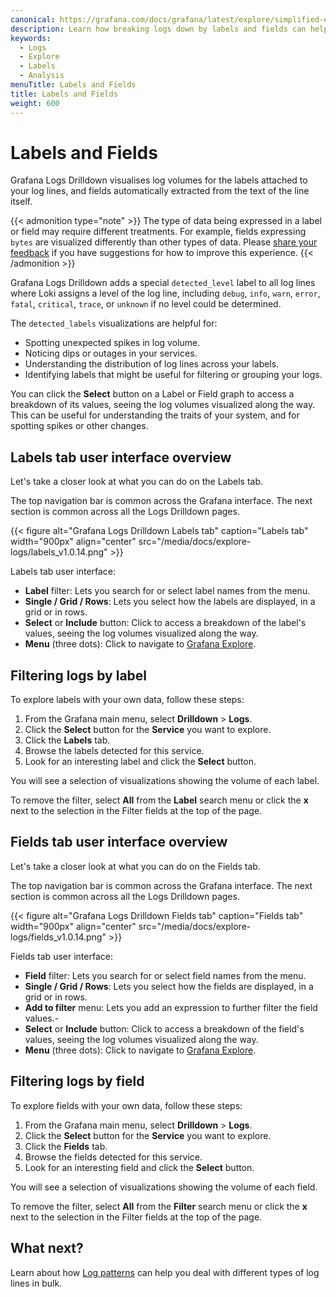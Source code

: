 ```yaml
---
canonical: https://grafana.com/docs/grafana/latest/explore/simplified-exploration/logs/labels-and-fields/
description: Learn how breaking logs down by labels and fields can help you find the signal in the noise.
keywords:
  - Logs
  - Explore
  - Labels
  - Analysis
menuTitle: Labels and Fields
title: Labels and Fields
weight: 600
---
```


# Labels and Fields

Grafana Logs Drilldown visualises log volumes for the labels attached to your log lines, and fields automatically extracted from the text of the line itself.

{{< admonition type="note" >}}
The type of data being expressed in a label or field may require different treatments. For example, fields expressing `bytes` are visualized differently than other types of data. Please [share your feedback](https://forms.gle/1sYWCTPvD72T1dPH9) if you have suggestions for how to improve this experience.
{{< /admonition >}}

Grafana Logs Drilldown adds a special `detected_level` label to all log lines where Loki assigns a level of the log line, including `debug`, `info`, `warn`, `error`, `fatal`, `critical`, `trace`, or `unknown` if no level could be determined.

The `detected_labels` visualizations are helpful for:

- Spotting unexpected spikes in log volume.
- Noticing dips or outages in your services.
- Understanding the distribution of log lines across your labels.
- Identifying labels that might be useful for filtering or grouping your logs.

You can click the **Select** button on a Label or Field graph to access a breakdown of its values, seeing the log volumes visualized along the way.
This can be useful for understanding the traits of your system, and for spotting spikes or other changes.

## Labels tab user interface overview

Let's take a closer look at what you can do on the Labels tab.

The top navigation bar is common across the Grafana interface.
The next section is common across all the Logs Drilldown pages.

<!-- Make updating the screenshots easier by putting the Logs Drilldown version in the file name. This lets everyone know the last time the screenshots were updated.-->
{{< figure alt="Grafana Logs Drilldown Labels tab" caption="Labels tab" width="900px" align="center" src="/media/docs/explore-logs/labels_v1.0.14.png" >}}

Labels tab user interface:

- **Label** filter: Lets you search for or select label names from the menu.
- **Single / Grid / Rows**: Lets you select how the labels are displayed, in a grid or in rows.
- **Select** or **Include** button: Click to access a breakdown of the label's values, seeing the log volumes visualized along the way.
- **Menu** (three dots): Click to navigate to [Grafana Explore](https://grafana.com/docs/grafana-cloud/visualizations/explore/).

## Filtering logs by label

To explore labels with your own data, follow these steps:

1. From the Grafana main menu, select **Drilldown** > **Logs**.
1. Click the **Select** button for the **Service** you want to explore.
1. Click the **Labels** tab.
1. Browse the labels detected for this service.
1. Look for an interesting label and click the **Select** button.

You will see a selection of visualizations showing the volume of each label.

To remove the filter, select **All** from the **Label** search menu or click the **x** next to the selection in the Filter fields at the top of the page.

## Fields tab user interface overview

Let's take a closer look at what you can do on the Fields tab.

The top navigation bar is common across the Grafana interface.
The next section is common across all the Logs Drilldown pages.

<!-- Lets make updating the screenshots easier by putting the Logs Drilldown version in the file name. This lets you know the last time the screenshots were updated.-->
{{< figure alt="Grafana Logs Drilldown Fields tab" caption="Fields tab" width="900px" align="center" src="/media/docs/explore-logs/fields_v1.0.14.png" >}}

Fields tab user interface:

- **Field** filter: Lets you search for or select field names from the menu.
- **Single / Grid / Rows**: Lets you select how the fields are displayed, in a grid or in rows.
- **Add to filter** menu: Lets you add an expression to further filter the field values.-
- **Select** or **Include** button: Click to access a breakdown of the field's values, seeing the log volumes visualized along the way.
- **Menu** (three dots): Click to navigate to [Grafana Explore](https://grafana.com/docs/grafana-cloud/visualizations/explore/).

## Filtering logs by field

To explore fields with your own data, follow these steps:

1. From the Grafana main menu, select **Drilldown** > **Logs**.
1. Click the **Select** button for the **Service** you want to explore.
1. Click the **Fields** tab.
1. Browse the fields detected for this service.
1. Look for an interesting field and click the **Select** button.

You will see a selection of visualizations showing the volume of each field.

To remove the filter, select **All** from the **Filter** search menu or click the **x** next to the selection in the Filter fields at the top of the page.

## What next?

Learn about how [Log patterns](https://grafana.com/docs/grafana-cloud/visualizations/simplified-exploration/logs/patterns/) can help you deal with different types of log lines in bulk.
